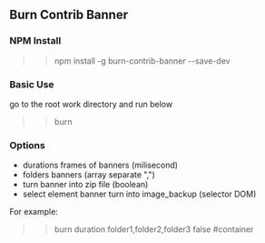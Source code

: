 ## Burn Contrib Banner ##

### NPM Install 
>> npm install -g burn-contrib-banner --save-dev

### Basic Use
go to the root work directory and run below
>> burn

### Options 
- durations frames of banners (milisecond)
- folders banners (array separate ",")
- turn banner into zip file (boolean)
- select element banner turn into image_backup (selector DOM)

For example: 
>> burn duration folder1,folder2,folder3 false #container